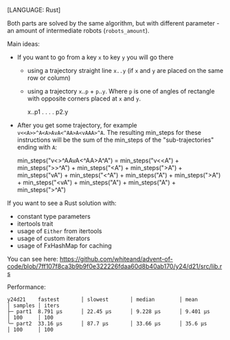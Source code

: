 \[LANGUAGE: Rust\]    

Both parts are solved by the same algorithm, but with different parameter - an amount of intermediate robots (`robots_amount`).

Main ideas:
- If you want to go from a key `x` to key `y` you will go there
  - using a trajectory straight line `x..y` (if `x` and `y` are placed on the same row or column)
  - using a trajectory `x`..`p` + `p`..`y`. Where `p` is one of angles of rectangle with opposite corners placed at `x` and `y`.

    x..p1
    .  .
    .  .
    p2.y

- After you get some trajectory, for example `v<<A>>^A<A>AvA<^AA>A<vAAA>^A`. The resulting min_steps for these instructions will be the sum of the min_steps of the "sub-trajectories" ending with `A`:

    min_steps("v<<A>>^A<A>AvA<^AA>A<vAAA>^A") =
        min_steps("v<<A") +
        min_steps(">>^A") +
        min_steps("<A") +
        min_steps(">A") +
        min_steps("vA") +
        min_steps("<^A") +
        min_steps("A") +
        min_steps(">A") +
        min_steps("<vA") +
        min_steps("A") +
        min_steps("A") +
        min_steps(">^A")

If you want to see a Rust solution with:
- constant type parameters
- itertools trait
- usage of `Either` from itertools
- usage of custom iterators
- usage of FxHashMap for caching

You can see here: https://github.com/whiteand/advent-of-code/blob/7ff107f8ca3b9b9f0e322226fdaa60d8b40ab170/y24/d21/src/lib.rs

Performance:

    
    y24d21    fastest       │ slowest       │ median        │ mean          │ samples │ iters
    ├─ part1  8.791 µs      │ 22.45 µs      │ 9.228 µs      │ 9.401 µs      │ 100     │ 100
    ╰─ part2  33.16 µs      │ 87.7 µs       │ 33.66 µs      │ 35.6 µs       │ 100     │ 100